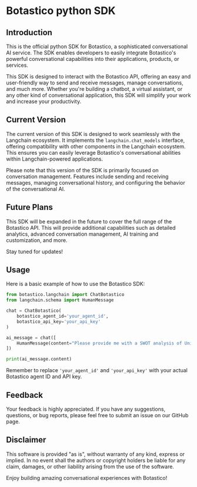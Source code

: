 # Botastico python SDK

## Introduction

This is the official python SDK for Botastico, a sophisticated conversational AI service. The SDK enables developers to easily integrate Botastico's powerful conversational capabilities into their applications, products, or services.

This SDK is designed to interact with the Botastico API, offering an easy and user-friendly way to send and receive messages, manage conversations, and much more. Whether you're building a chatbot, a virtual assistant, or any other kind of conversational application, this SDK will simplify your work and increase your productivity.

## Current Version

The current version of this SDK is designed to work seamlessly with the Langchain ecosystem. It implements the `langchain.chat_models` interface, offering compatibility with other components in the Langchain ecosystem. This ensures you can easily leverage Botastico's conversational abilities within Langchain-powered applications.

Please note that this version of the SDK is primarily focused on conversation management. Features include sending and receiving messages, managing conversational history, and configuring the behavior of the conversational AI.

## Future Plans

This SDK will be expanded in the future to cover the full range of the Botastico API. This will provide additional capabilities such as detailed analytics, advanced conversation management, AI training and customization, and more.

Stay tuned for updates!

## Usage

Here is a basic example of how to use the Botastico SDK:

```python
from botastico.langchain import ChatBotastico
from langchain.schema import HumanMessage

chat = ChatBotastico(
    botastico_agent_id='your_agent_id',
    botastico_api_key='your_api_key'
)

ai_message = chat([
    HumanMessage(content="Please provide me with a SWOT analysis of Unity!")
])

print(ai_message.content)
```

Remember to replace `'your_agent_id'` and `'your_api_key'` with your actual Botastico agent ID and API key.

## Feedback

Your feedback is highly appreciated. If you have any suggestions, questions, or bug reports, please feel free to submit an issue on our GitHub page.

## Disclaimer

This software is provided "as is", without warranty of any kind, express or implied. In no event shall the authors or copyright holders be liable for any claim, damages, or other liability arising from the use of the software. 

Enjoy building amazing conversational experiences with Botastico!